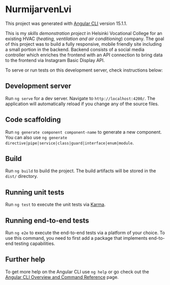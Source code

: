 # NurmijarvenLvi

This project was generated with [Angular CLI](https://github.com/angular/angular-cli) version 15.1.1.

This is my *skills demonstration project* in Helsinki Vocational College for an existing HVAC (*heating, ventilation and air conditioning*) company. 
The goal of this project was to build a fully responsive, mobile friendly site including a small portion in the backend. Backend consists of a social media controller which enriches the frontend with an API connection to bring data to the frontend via Instagram Basic Display API. 

To serve or run tests on this development server, check instructions below:

## Development server

Run `ng serve` for a dev server. Navigate to `http://localhost:4200/`. The application will automatically reload if you change any of the source files.

## Code scaffolding

Run `ng generate component component-name` to generate a new component. You can also use `ng generate directive|pipe|service|class|guard|interface|enum|module`.

## Build

Run `ng build` to build the project. The build artifacts will be stored in the `dist/` directory.

## Running unit tests

Run `ng test` to execute the unit tests via [Karma](https://karma-runner.github.io).

## Running end-to-end tests

Run `ng e2e` to execute the end-to-end tests via a platform of your choice. To use this command, you need to first add a package that implements end-to-end testing capabilities.

## Further help

To get more help on the Angular CLI use `ng help` or go check out the [Angular CLI Overview and Command Reference](https://angular.io/cli) page.
